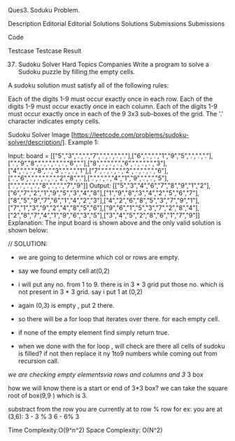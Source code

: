 
Ques3. Soduku Problem.


Description
Editorial
Editorial
Solutions
Solutions
Submissions
Submissions

Code

Testcase
Testcase
Result

37. Sudoku Solver
Hard
Topics
Companies
Write a program to solve a Sudoku puzzle by filling the empty cells.

A sudoku solution must satisfy all of the following rules:

Each of the digits 1-9 must occur exactly once in each row.
Each of the digits 1-9 must occur exactly once in each column.
Each of the digits 1-9 must occur exactly once in each of the 9 3x3 sub-boxes of the grid.
The '.' character indicates empty cells.

 
Sudoku Solver Image [https://leetcode.com/problems/sudoku-solver/description/].
Example 1:


Input: board = [["5","3",".",".","7",".",".",".","."],["6",".",".","1","9","5",".",".","."],[".","9","8",".",".",".",".","6","."],["8",".",".",".","6",".",".",".","3"],["4",".",".","8",".","3",".",".","1"],["7",".",".",".","2",".",".",".","6"],[".","6",".",".",".",".","2","8","."],[".",".",".","4","1","9",".",".","5"],[".",".",".",".","8",".",".","7","9"]]
Output: [["5","3","4","6","7","8","9","1","2"],["6","7","2","1","9","5","3","4","8"],["1","9","8","3","4","2","5","6","7"],["8","5","9","7","6","1","4","2","3"],["4","2","6","8","5","3","7","9","1"],["7","1","3","9","2","4","8","5","6"],["9","6","1","5","3","7","2","8","4"],["2","8","7","4","1","9","6","3","5"],["3","4","5","2","8","6","1","7","9"]]
Explanation: The input board is shown above and the only valid solution is shown below:


// SOLUTION:

* we are going to determine which col or rows are empty.
* say we found empty cell at(0,2)
* i will put any no. from 1 to 9. there is in 3 * 3 grid put those no. which is not present in 3 * 3 grid.
 say i put 1 at (0,2)

* again (0,3) is empty , put 2 there.
* so there will be a for loop that iterates over there. for each empty cell.

* if none of the empty element find simply return true.

* when we done with the for loop , will check are there all cells of sudoku is filled? if not
 then replace it ny 1to9 numbers
 while coming out from recursion call.

*we are checking empty elementsvia rows and columns and 3* 3 box

how we will know there is a start or end of 3*3 box?
we can take the square root of box(9,9 ) which is 3.

substract from the row you are currently at to row % row for ex:
you are at (3,6): 
  3 - 3 % 3 
  6 - 6% 3

Time Complexity:O(9^n^2)
Space Complexity: O(N^2)